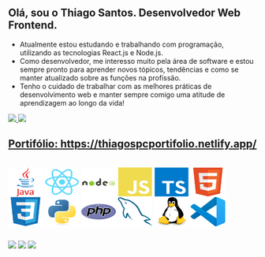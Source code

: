 ## Olá, sou o Thiago Santos. Desenvolvedor Web Frontend.
- Atualmente estou estudando e trabalhando com programação, utilizando as tecnologias React.js e Node.js.
- Como desenvolvedor, me interesso muito pela área de software e estou sempre pronto para aprender novos tópicos, tendências e como se manter atualizado sobre as funções na profissão.
- Tenho o cuidado de trabalhar com as melhores práticas de desenvolvimento web e manter sempre comigo uma atitude de aprendizagem ao longo da vida!

<div>
  <a href="https://github.com/Thiagospc">
  <img height="180em" src="https://github-readme-stats.vercel.app/api?username=Thiagospc&show_icons=true&theme=dark&include_all_commits=true&count_private=true"/>
  <img height="180em" src="https://github-readme-stats.vercel.app/api/top-langs/?username=Thiagospc&layout=compact&langs_count=7&theme=dark"/>
</div>
  
 ## Portifólio: https://thiagospcportifolio.netlify.app/
  
<div style="display: inline_block"><br>
  <!-- ícones do linguagens -->
<img align="center" alt="Thiago-React" height="60" width="70" src="https://github.com/devicons/devicon/blob/master/icons/java/java-original-wordmark.svg">
<img align="center" alt="Thiago-React" height="60" width="70" src="https://raw.githubusercontent.com/devicons/devicon/master/icons/react/react-original.svg">
<img align="center" alt="Thiago-Nodejs" height="60" width="70" src="https://github.com/devicons/devicon/blob/master/icons/nodejs/nodejs-original-wordmark.svg">
<img align="center" alt="Thiago-Js" height="60" width="70" src="https://raw.githubusercontent.com/devicons/devicon/master/icons/javascript/javascript-plain.svg">
<img align="center" alt="Thiago-Ts" height="60" width="70" src="https://raw.githubusercontent.com/devicons/devicon/master/icons/typescript/typescript-plain.svg">
<img align="center" alt="Thiago-HTML" height="60" width="70" src="https://raw.githubusercontent.com/devicons/devicon/master/icons/html5/html5-original.svg">
<img align="center" alt="Thiago-CSS" height="60" width="70" src="https://raw.githubusercontent.com/devicons/devicon/master/icons/css3/css3-original.svg">
<img align="center" alt="Thiago-Python" height="60" width="70" src="https://raw.githubusercontent.com/devicons/devicon/master/icons/python/python-original.svg">
<img align="center" alt="Thiago-PHP" height="60" width="70" src="https://github.com/devicons/devicon/blob/master/icons/php/php-original.svg">
<img align="center" alt="Thiago-MySQL" height="60" width="70" src="https://raw.githubusercontent.com/devicons/devicon/master/icons/mysql/mysql-original.svg">
<img align="center" alt="Thiago-Linux"   height="60" width="70" src="https://github.com/devicons/devicon/blob/master/icons/linux/linux-original.svg">
<img align="center" alt="Thiago-VSCODE"   height="60" width="70" src="https://github.com/devicons/devicon/blob/master/icons/vscode/vscode-original.svg">

  <!-- <img align="right" alt="Thiago-picture" height="150" style="border-radius:50px;" src="![thiago](https://user-images.githubusercontent.com/64646796/193579900-a3aba8bf-85b0-4b17-8fbb-975d51ad0efb.jpeg)"> -->
</div>
  
##

<div> 
  <a href = "mailto:thiago.spc1029@gmail.com"><img src="https://img.shields.io/badge/-Gmail-%23333?style=for-the-badge&logo=gmail&logoColor=white" target="_blank"></a>
  <a href = "https://api.whatsapp.com/send?phone=5591980659587&text=Oi"><img src="https://img.shields.io/badge/WhatsApp-25D366?style=for-the-badge&logo=whatsapp&logoColor=white"></a>
  <a href="https://discord.gg/502963002182729749" target="_blank"><img src="https://img.shields.io/badge/Discord-7289DA?style=for-the-badge&logo=discord&logoColor=white" target="_blank"></a>
  </div>
  
